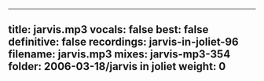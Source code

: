 
---
title: jarvis.mp3
vocals: false
best: false
definitive: false
recordings: jarvis-in-joliet-96
filename: jarvis.mp3
mixes: jarvis-mp3-354
folder: 2006-03-18/jarvis in joliet
weight: 0
---
